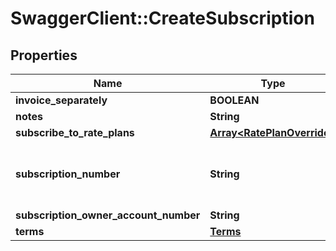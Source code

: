 # SwaggerClient::CreateSubscription

## Properties
Name | Type | Description | Notes
------------ | ------------- | ------------- | -------------
**invoice_separately** | **BOOLEAN** |  | [optional] 
**notes** | **String** |  | [optional] 
**subscribe_to_rate_plans** | [**Array&lt;RatePlanOverride&gt;**](RatePlanOverride.md) |  | [optional] 
**subscription_number** | **String** | The subscription number for the new subscription. | [optional] 
**subscription_owner_account_number** | **String** |  | [optional] 
**terms** | [**Terms**](Terms.md) |  | [optional] 


